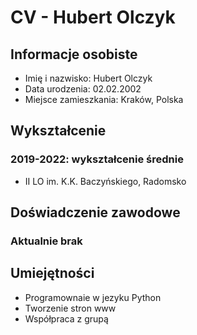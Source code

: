 
<html>
 <head>
  <meta charset="utf-8">
</head>
<body>
  <h1>CV - Hubert Olczyk</h1>
  <h2>Informacje osobiste</h2>
  <ul>
    <li>Imię i nazwisko: Hubert Olczyk</li>
    <li>Data urodzenia: 02.02.2002</li>
    <li>Miejsce zamieszkania: Kraków, Polska</li>
  </ul>
  <h2>Wykształcenie</h2>
  <h3>2019-2022: wykształcenie średnie</h3>
  <ul>
    <li>II LO im. K.K. Baczyńskiego, Radomsko</li>
  </ul>
  <h2>Doświadczenie zawodowe</h2>
  <h3>Aktualnie brak </h3>
  <h2>Umiejętności</h2>
  <ul>
    <li>Programownaie w jezyku Python</li>
    <li>Tworzenie stron www</li>
    <li>Współpraca z grupą</li>
  </ul>
</body>
</html>
